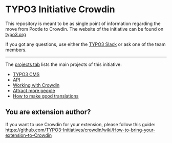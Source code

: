 # TYPO3 Initiative Crowdin

This repository is meant to be as single point of information regarding the move from Pootle to Crowdin. The website of the initiative can be found on [typo3.org](https://typo3.org/community/teams/typo3-development/initiatives/localization-with-crowdin/)

If you got any questions, use either the [TYPO3 Slack](https://typo3.slack.com/messages/CMUG7C04F/) or ask one of the team members.

----

The [projects tab](https://github.com/TYPO3-Initiatives/crowdin/projects) lists the main projects of this initiative:

- [TYPO3 CMS](https://github.com/TYPO3-Initiatives/crowdin/projects/1)
- [API](https://github.com/TYPO3-Initiatives/crowdin/projects/2)
- [Working with Crowdin](https://github.com/TYPO3-Initiatives/crowdin/projects/3)
- [Attract more people](https://github.com/TYPO3-Initiatives/crowdin/projects/4)
- [How to make good translations](https://github.com/TYPO3-Initiatives/crowdin/projects/5)

## You are extension author?

If you want to use Crowdin for your extension, please follow this guide: https://github.com/TYPO3-Initiatives/crowdin/wiki/How-to-bring-your-extension-to-Crowdin
